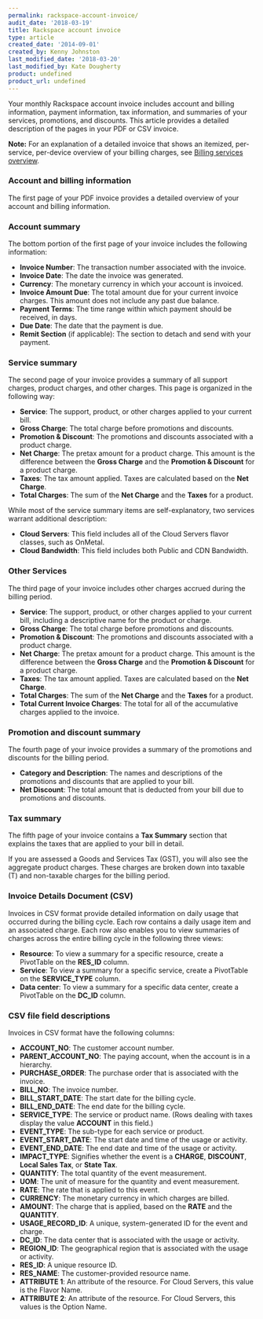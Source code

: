 ```yaml
---
permalink: rackspace-account-invoice/
audit_date: '2018-03-19'
title: Rackspace account invoice
type: article
created_date: '2014-09-01'
created_by: Kenny Johnston
last_modified_date: '2018-03-20'
last_modified_by: Kate Dougherty
product: undefined
product_url: undefined
---
```


Your monthly Rackspace account invoice includes account and billing
information, payment information, tax information, and summaries of your
services, promotions, and discounts. This article provides a detailed
description of the pages in your PDF or CSV invoice.

**Note:** For an explanation of a detailed invoice that shows an itemized,
per-service, per-device overview of your billing charges, see [Billing services overview](/how-to/billing-services-overview/).

### Account and billing information

The first page of your PDF invoice provides a detailed overview of your
account and billing information.

### Account summary

The bottom portion of the first page of your invoice includes the
following information:

- **Invoice Number**: The transaction number associated with the invoice.
- **Invoice Date**: The date the invoice was generated.
- **Currency**: The monetary currency in which your account is invoiced.
- **Invoice Amount Due**: The total amount due for your current invoice
  charges. This amount does not include any past due balance.
- **Payment Terms**: The time range within which payment should
  be received, in days.
- **Due Date**: The date that the payment is due.
- **Remit Section** (if applicable): The section to detach and send with your
  payment.

### Service summary

The second page of your invoice provides a summary of all support charges,
product charges, and other charges. This page is organized in the following
way:

- **Service**: The support, product, or other charges applied to your
  current bill.
- **Gross Charge**: The total charge before promotions and discounts.
- **Promotion & Discount**: The promotions and discounts associated
  with a product charge.
- **Net Charge**: The pretax amount for a product charge. This amount is the
  difference between the **Gross Charge** and the **Promotion & Discount** for
  a product charge.
- **Taxes**: The tax amount applied. Taxes are calculated based
  on the **Net Charge**.
- **Total Charges**: The sum of the **Net Charge** and the **Taxes** for a
  product.

While most of the service summary items are self-explanatory, two services
warrant additional description:

- **Cloud Servers**: This field includes all of the Cloud Servers flavor
  classes, such as OnMetal.
- **Cloud Bandwidth**: This field includes both Public and CDN Bandwidth.

### Other Services

The third page of your invoice includes other charges accrued during the
billing period.

- **Service**: The support, product, or other charges applied to your
  current bill, including a descriptive name for the product or charge.
- **Gross Charge**: The total charge before promotions and discounts.
- **Promotion & Discount**: The promotions and discounts associated
  with a product charge.
- **Net Charge**: The pretax amount for a product charge. This amount is the
  difference between the **Gross Charge** and the **Promotion & Discount** for
  a product charge.
- **Taxes**: The tax amount applied. Taxes are calculated based
  on the **Net Charge**.
- **Total Charges**: The sum of the **Net Charge** and the **Taxes** for a
  product.
- **Total Current Invoice Charges**: The total for all of the accumulative
  charges applied to the invoice.  

### Promotion and discount summary

The fourth page of your invoice provides a summary of the promotions and
discounts for the billing period.

- **Category and Description**: The names and descriptions of the
  promotions and discounts that are applied to your bill.
- **Net Discount**: The total amount that is deducted from your bill due
  to promotions and discounts.

### Tax summary

The fifth page of your invoice contains a **Tax Summary** section that
explains the taxes that are applied to your bill in detail.

If you are assessed a Goods and Services Tax (GST), you will also see the
aggregate product charges. These charges are broken down into taxable (T) and non-taxable charges for the billing period.

### Invoice Details Document (CSV)

Invoices in CSV format provide detailed information on daily usage that
occurred during the billing cycle. Each row contains a daily usage item and an
associated charge. Each row also enables you to view summaries of charges
across the entire billing cycle in the following three views:

- **Resource**: To view a summary for a specific resource, create a PivotTable
  on the **RES_ID** column.
- **Service**: To view a summary for a specific service, create a PivotTable
  on the **SERVICE_TYPE** column.
- **Data center**: To view a summary for a specific data center, create a
  PivotTable on the **DC_ID** column.

### CSV file field descriptions

Invoices in CSV format have the following columns:

- **ACCOUNT_NO**: The customer account number.
- **PARENT_ACCOUNT_NO**: The paying account, when the account is in a
  hierarchy.
- **PURCHASE_ORDER**: The purchase order that is associated with the invoice.
- **BILL_NO**: The invoice number.
- **BILL_START_DATE**: The start date for the billing cycle.
- **BILL_END_DATE**: The end date for the billing cycle.
- **SERVICE_TYPE**: The service or product name. (Rows dealing with taxes
  display the value **ACCOUNT** in this field.)
- **EVENT_TYPE**: The sub-type for each service or product.
- **EVENT_START_DATE**: The start date and time of the usage or activity.
- **EVENT_END_DATE**: The end date and time of the usage or activity.
- **IMPACT_TYPE**: Signifies whether the event is a **CHARGE**, **DISCOUNT**,
  **Local Sales Tax**, or **State Tax**.
- **QUANTITY**: The total quantity of the event measurement.
- **UOM**: The unit of measure for the quantity and event measurement.
- **RATE**: The rate that is applied to this event.
- **CURRENCY**: The monetary currency in which charges are billed.
- **AMOUNT**: The charge that is applied, based on the **RATE** and the
  **QUANTITY**.
- **USAGE_RECORD_ID**: A unique, system-generated ID for the event and charge.
- **DC_ID**: The data center that is associated with the usage or activity.
- **REGION_ID**: The geographical region that is associated with the usage or
  activity.
- **RES_ID**: A unique resource ID.
- **RES_NAME**: The customer-provided resource name.
- **ATTRIBUTE 1**: An attribute of the resource. For Cloud Servers, this
  value is the Flavor Name.
- **ATTRIBUTE 2**: An attribute of the resource. For Cloud Servers, this
  values is the Option Name.

